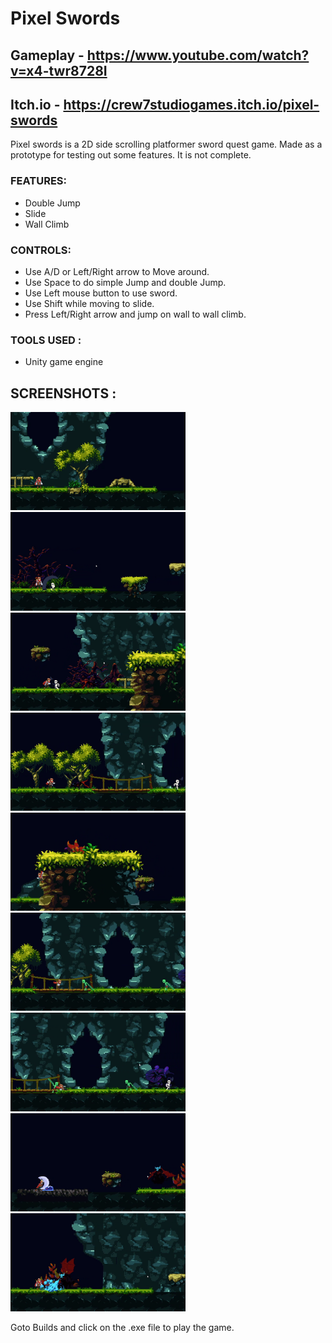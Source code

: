 # Pixel Swords

## Gameplay - https://www.youtube.com/watch?v=x4-twr8728I
## Itch.io - https://crew7studiogames.itch.io/pixel-swords

Pixel swords is a 2D side scrolling platformer sword quest game. Made as a prototype for testing out some features. It is not complete.<br/>

### FEATURES:
* Double Jump
* Slide
* Wall Climb


### CONTROLS:
* Use A/D or Left/Right arrow to Move around.
* Use Space to do simple Jump and double Jump.
* Use Left mouse button to use sword.
* Use Shift while moving to slide.
* Press Left/Right arrow and jump on wall to wall climb.

### TOOLS USED :
* Unity game engine

## SCREENSHOTS :
<p>
<img src="SCREENSHOTS/Screenshot%20(95).png" width="280"/>
<img src="SCREENSHOTS/Screenshot%20(96).png" width="280"/>
<img src="SCREENSHOTS/Screenshot%20(99).png" width="280"/>
<img src="SCREENSHOTS/Screenshot%20(100).png" width="280"/>
<img src="SCREENSHOTS/Screenshot%20(98).png" width="280"/>
<img src="SCREENSHOTS/Screenshot%20(101).png" width="280"/>
<img src="SCREENSHOTS/Screenshot%20(102).png" width="280"/>
<img src="SCREENSHOTS/Screenshot%20(103).png" width="280"/>
<img src="SCREENSHOTS/Screenshot%20(104).png" width="280"/>

</p>


Goto Builds and click on the .exe file to play the game.





